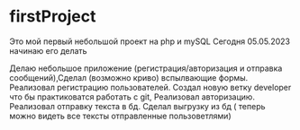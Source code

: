 # firstProject
Это мой первый небольшой проект на php и mySQL
Сегодня 05.05.2023 начинаю его делать

Делаю небольшое приложение (регистрация/авторизация и отправка сообщений),Сделал (возможно криво) вспылвающие формы. Реализовал регистрацию пользователей. Создал новую ветку developer что бы практиковатся работать с git, Реализовал авторизацию. Реализовал отправку текста в бд. Сделал выгрузку из бд ( теперь можно видеть все тексты отправленные пользоветлями)